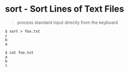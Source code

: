 # sort - Sort Lines of Text Files

> process standard input directly from the keyboard

```
$ sort > foo.txt
c    
b
a

$ cat foo.txt
a
b
c
```
